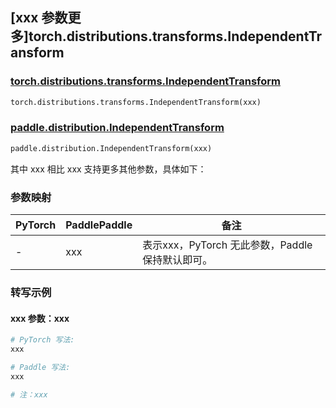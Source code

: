 ## [xxx 参数更多]torch.distributions.transforms.IndependentTransform

### [torch.distributions.transforms.IndependentTransform](https://pytorch.org/docs/1.13/distributions.html#torch.distributions.transforms.IndependentTransform)

```python
torch.distributions.transforms.IndependentTransform(xxx)
```

### [paddle.distribution.IndependentTransform](https://www.paddlepaddle.org.cn/documentation/docs/zh/api/paddle/distribution/IndependentTransform_cn.html)

```python
paddle.distribution.IndependentTransform(xxx)
```

其中 xxx 相比 xxx 支持更多其他参数，具体如下：

### 参数映射

| PyTorch | PaddlePaddle | 备注 |
| ------- | ------------ | ---- |
|    -    |    xxx    | 表示xxx，PyTorch 无此参数，Paddle 保持默认即可。 |

### 转写示例

#### xxx 参数：xxx
``` python
# PyTorch 写法:
xxx

# Paddle 写法:
xxx

# 注：xxx
```
